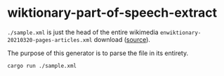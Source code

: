 # wiktionary-part-of-speech-extract

`./sample.xml` is just the head of the entire wikimedia `enwiktionary-20210320-pages-articles.xml` download ([source](https://dumps.wikimedia.org/enwiktionary/20210320/)).

The purpose of this generator is to parse the file in its entirety.

```bash
cargo run ./sample.xml
```
